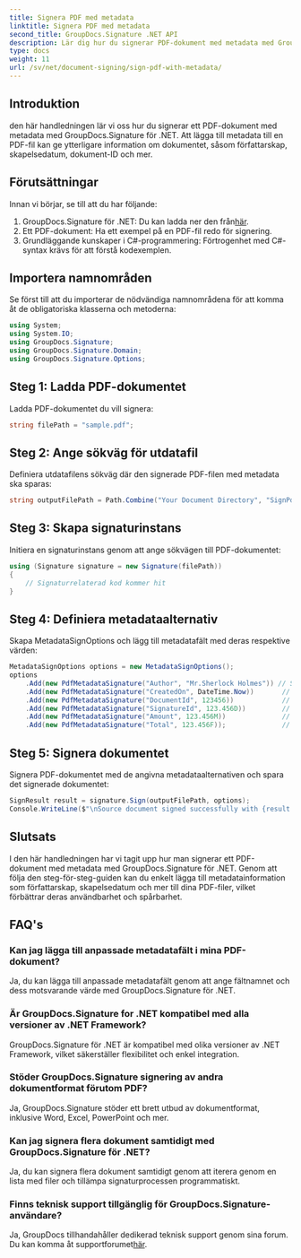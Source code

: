 ```yaml
---
title: Signera PDF med metadata
linktitle: Signera PDF med metadata
second_title: GroupDocs.Signature .NET API
description: Lär dig hur du signerar PDF-dokument med metadata med GroupDocs.Signature för .NET. Förbättra dokumentspårbarhet och äkthet enkelt.
type: docs
weight: 11
url: /sv/net/document-signing/sign-pdf-with-metadata/
---
```

## Introduktion
den här handledningen lär vi oss hur du signerar ett PDF-dokument med metadata med GroupDocs.Signature för .NET. Att lägga till metadata till en PDF-fil kan ge ytterligare information om dokumentet, såsom författarskap, skapelsedatum, dokument-ID och mer.
## Förutsättningar
Innan vi börjar, se till att du har följande:
1.  GroupDocs.Signature för .NET: Du kan ladda ner den från[här](https://releases.groupdocs.com/signature/net/).
2. Ett PDF-dokument: Ha ett exempel på en PDF-fil redo för signering.
3. Grundläggande kunskaper i C#-programmering: Förtrogenhet med C#-syntax krävs för att förstå kodexemplen.
## Importera namnområden
Se först till att du importerar de nödvändiga namnområdena för att komma åt de obligatoriska klasserna och metoderna:
```csharp
using System;
using System.IO;
using GroupDocs.Signature;
using GroupDocs.Signature.Domain;
using GroupDocs.Signature.Options;
```
## Steg 1: Ladda PDF-dokumentet
Ladda PDF-dokumentet du vill signera:
```csharp
string filePath = "sample.pdf";
```
## Steg 2: Ange sökväg för utdatafil
Definiera utdatafilens sökväg där den signerade PDF-filen med metadata ska sparas:
```csharp
string outputFilePath = Path.Combine("Your Document Directory", "SignPdfWithMetadata", "SignedWithMetadata.pdf");
```
## Steg 3: Skapa signaturinstans
Initiera en signaturinstans genom att ange sökvägen till PDF-dokumentet:
```csharp
using (Signature signature = new Signature(filePath))
{
    // Signaturrelaterad kod kommer hit
}
```
## Steg 4: Definiera metadataalternativ
Skapa MetadataSignOptions och lägg till metadatafält med deras respektive värden:
```csharp
MetadataSignOptions options = new MetadataSignOptions();
options
    .Add(new PdfMetadataSignature("Author", "Mr.Sherlock Holmes")) // Strängvärde
    .Add(new PdfMetadataSignature("CreatedOn", DateTime.Now))       // DateTime värden
    .Add(new PdfMetadataSignature("DocumentId", 123456))            // Heltalsvärde
    .Add(new PdfMetadataSignature("SignatureId", 123.456D))         // Dubbelt värde
    .Add(new PdfMetadataSignature("Amount", 123.456M))              // Decimalvärde
    .Add(new PdfMetadataSignature("Total", 123.456F));              // Flytande värde
```
## Steg 5: Signera dokumentet
Signera PDF-dokumentet med de angivna metadataalternativen och spara det signerade dokumentet:
```csharp
SignResult result = signature.Sign(outputFilePath, options);
Console.WriteLine($"\nSource document signed successfully with {result.Succeeded.Count} signature(s).\nFile saved at {outputFilePath}.");
```

## Slutsats
I den här handledningen har vi tagit upp hur man signerar ett PDF-dokument med metadata med GroupDocs.Signature för .NET. Genom att följa den steg-för-steg-guiden kan du enkelt lägga till metadatainformation som författarskap, skapelsedatum och mer till dina PDF-filer, vilket förbättrar deras användbarhet och spårbarhet.
## FAQ's
### Kan jag lägga till anpassade metadatafält i mina PDF-dokument?
Ja, du kan lägga till anpassade metadatafält genom att ange fältnamnet och dess motsvarande värde med GroupDocs.Signature för .NET.
### Är GroupDocs.Signature for .NET kompatibel med alla versioner av .NET Framework?
GroupDocs.Signature för .NET är kompatibel med olika versioner av .NET Framework, vilket säkerställer flexibilitet och enkel integration.
### Stöder GroupDocs.Signature signering av andra dokumentformat förutom PDF?
Ja, GroupDocs.Signature stöder ett brett utbud av dokumentformat, inklusive Word, Excel, PowerPoint och mer.
### Kan jag signera flera dokument samtidigt med GroupDocs.Signature för .NET?
Ja, du kan signera flera dokument samtidigt genom att iterera genom en lista med filer och tillämpa signaturprocessen programmatiskt.
### Finns teknisk support tillgänglig för GroupDocs.Signature-användare?
 Ja, GroupDocs tillhandahåller dedikerad teknisk support genom sina forum. Du kan komma åt supportforumet[här](https://forum.groupdocs.com/c/signature/13).